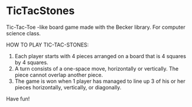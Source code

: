 # TicTacStones
Tic-Tac-Toe -like board game made with the Becker library. For computer science class.

HOW TO PLAY TIC-TAC-STONES:

1. Each player starts with 4 pieces arranged on a board that is 4 squares by 4 squares.
2. A turn consists of a one-space move, horizontally or vertically. The piece cannot overlap another piece.
3. The game is won when 1 player has managed to line up 3 of his or her pieces horizontally, vertically, or diagonally.

Have fun!
